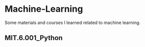# Machine-Learning
Some materials and courses I learned related to machine learning.
## MIT.6.001_Python
